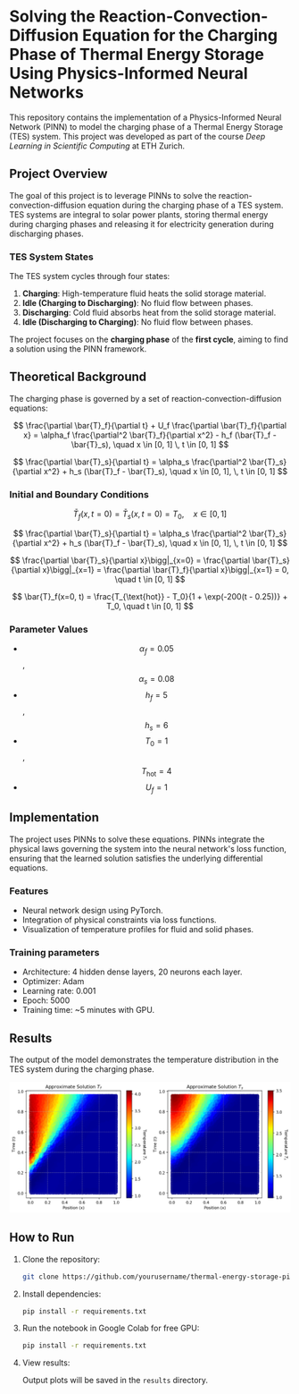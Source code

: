 # Solving the Reaction-Convection-Diffusion Equation for the Charging Phase of Thermal Energy Storage Using Physics-Informed Neural Networks

This repository contains the implementation of a Physics-Informed Neural Network (PINN) to model the charging phase of a Thermal Energy Storage (TES) system. This project was developed as part of the course *Deep Learning in Scientific Computing* at ETH Zurich.

## Project Overview

The goal of this project is to leverage PINNs to solve the reaction-convection-diffusion equation during the charging phase of a TES system. TES systems are integral to solar power plants, storing thermal energy during charging phases and releasing it for electricity generation during discharging phases.

### TES System States
The TES system cycles through four states:
1. **Charging**: High-temperature fluid heats the solid storage material.
2. **Idle (Charging to Discharging)**: No fluid flow between phases.
3. **Discharging**: Cold fluid absorbs heat from the solid storage material.
4. **Idle (Discharging to Charging)**: No fluid flow between phases.

The project focuses on the **charging phase** of the **first cycle**, aiming to find a solution using the PINN framework.

## Theoretical Background

The charging phase is governed by a set of reaction-convection-diffusion equations:

$$
\frac{\partial \bar{T}_f}{\partial t} + U_f \frac{\partial \bar{T}_f}{\partial x} = \alpha_f \frac{\partial^2 \bar{T}_f}{\partial x^2} - h_f (\bar{T}_f - \bar{T}_s), \quad x \in [0, 1] \, t \in [0, 1]
$$

$$
\frac{\partial \bar{T}_s}{\partial t} = \alpha_s \frac{\partial^2 \bar{T}_s}{\partial x^2} + h_s (\bar{T}_f - \bar{T}_s), \quad x \in [0, 1], \, t \in [0, 1]
$$

### Initial and Boundary Conditions

$$
\bar{T}_f(x, t=0) = \bar{T}_s(x, t=0) = T_0, \quad x \in [0, 1]
$$

$$
\frac{\partial \bar{T}_s}{\partial t} = \alpha_s \frac{\partial^2 \bar{T}_s}{\partial x^2} + h_s (\bar{T}_f - \bar{T}_s), \quad x \in [0, 1], \, t \in [0, 1]
$$

$$
\frac{\partial \bar{T}_s}{\partial x}\bigg|_{x=0} = \frac{\partial \bar{T}_s}{\partial x}\bigg|_{x=1} = \frac{\partial \bar{T}_f}{\partial x}\bigg|_{x=1} = 0, \quad t \in [0, 1]
$$

$$
\bar{T}_f(x=0, t) = \frac{T_{\text{hot}} - T_0}{1 + \exp(-200(t - 0.25))} + T_0, \quad t \in [0, 1]
$$

### Parameter Values
- $$\alpha_f = 0.05$$, $$\alpha_s = 0.08 $$
- $$h_f = 5$$, $$h_s = 6 $$
- $$T_0 = 1$$, $$T_{\text{hot}} = 4 $$
- $$U_f = 1 $$

## Implementation

The project uses PINNs to solve these equations. PINNs integrate the physical laws governing the system into the neural network's loss function, ensuring that the learned solution satisfies the underlying differential equations.

### Features
- Neural network design using PyTorch.
- Integration of physical constraints via loss functions.
- Visualization of temperature profiles for fluid and solid phases.

### Training parameters
- Architecture: 4 hidden dense layers, 20 neurons each layer.
- Optimizer: Adam
- Learning rate: 0.001
- Epoch: 5000
- Training time: ~5 minutes with GPU.

## Results

The output of the model demonstrates the temperature distribution in the TES system during the charging phase. 

![The temperature over time solid and fluid](images/visualize-heat-flow.png)

## How to Run

1. Clone the repository:
   ```bash
   git clone https://github.com/yourusername/thermal-energy-storage-pinn.git
   ```
2. Install dependencies:
   ```bash
   pip install -r requirements.txt
   ```
3. Run the notebook in Google Colab for free GPU:
   ```bash
   pip install -r requirements.txt
   ```
4. View results:

    Output plots will be saved in the ```results``` directory. 
   
